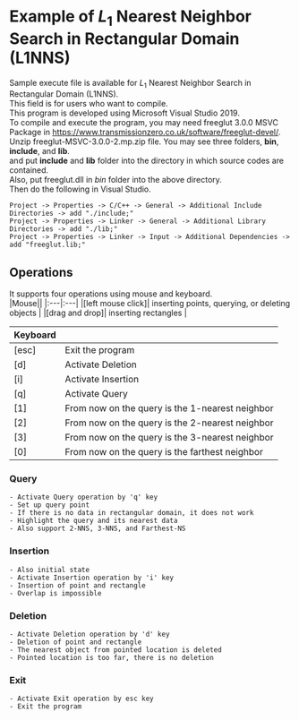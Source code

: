# Example of $L_1$ Nearest Neighbor Search in Rectangular Domain (L1NNS)
Sample execute file is available for $L_1$ Nearest Neighbor Search in Rectangular Domain (L1NNS).  
This field is for users who want to compile.   
This program is developed using Microsoft Visual Studio 2019.  
To compile and execute the program, you may need freeglut 3.0.0 MSVC Package in https://www.transmissionzero.co.uk/software/freeglut-devel/.   
Unzip freeglut-MSVC-3.0.0-2.mp.zip file. You may see three folders, **bin**, **include**, and **lib**.  
and put **include** and **lib** folder into the directory in which source codes are contained.  
Also, put freeglut.dll in *bin* folder into the above directory.   
Then do the following in Visual Studio.  
```
Project -> Properties -> C/C++ -> General -> Additional Include Directories -> add "./include;"  
Project -> Properties -> Linker -> General -> Additional Library Directories -> add "./lib;"  
Project -> Properties -> Linker -> Input -> Additional Dependencies -> add "freeglut.lib;"  
```

## Operations
It supports four operations using mouse and keyboard.  
|Mouse||
|:---|:---|
|[left mouse click]| inserting points, querying, or deleting objects |
|[drag and drop]| inserting rectangles |

|Keyboard||
|:---|:---|
|[esc]| Exit the program |
|[d]| Activate Deletion |
|[i]| Activate Insertion |
|[q]| Activate Query |
|[1]| From now on the query is the 1-nearest neighbor |
|[2]| From now on the query is the 2-nearest neighbor |
|[3]| From now on the query is the 3-nearest neighbor |
|[0]| From now on the query is the farthest neighbor |

### Query
	- Activate Query operation by 'q' key  
	- Set up query point  
	- If there is no data in rectangular domain, it does not work  
	- Highlight the query and its nearest data  
	- Also support 2-NNS, 3-NNS, and Farthest-NS  

### Insertion
	- Also initial state  
	- Activate Insertion operation by 'i' key  
	- Insertion of point and rectangle  
	- Overlap is impossible  

### Deletion
	- Activate Deletion operation by 'd' key  
	- Deletion of point and rectangle  
	- The nearest object from pointed location is deleted  
	- Pointed location is too far, there is no deletion  

### Exit
	- Activate Exit operation by esc key  
	- Exit the program